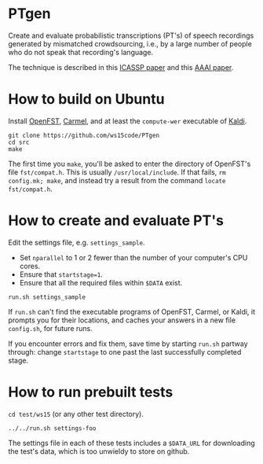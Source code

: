 # PTgen

Create and evaluate probabilistic transcriptions (PT's) of speech recordings
generated by mismatched crowdsourcing, i.e., by a large number of people
who do not speak that recording's language.

The technique is described in this [ICASSP paper](http://www.isle.illinois.edu/sst/pubs/2016/liu16icassp.pdf) and this [AAAI paper](http://www.ifp.illinois.edu/~pjyothi/files/AAAI2015.pdf).

# How to build on Ubuntu

Install [OpenFST](http://www.openfst.org/), [Carmel](http://www.isi.edu/licensed-sw/carmel), and at least the `compute-wer` executable of [Kaldi](https://github.com/kaldi-asr/kaldi).

```
git clone https://github.com/ws15code/PTgen
cd src
make
```

The first time you `make`, you'll be asked to enter the directory of OpenFST's file `fst/compat.h`.
This is usually `/usr/local/include`.  If that fails, `rm config.mk; make`, and instead try a result from the command `locate fst/compat.h`.

# How to create and evaluate PT's

Edit the settings file, e.g. `settings_sample`.
- Set `nparallel` to 1 or 2 fewer than the number of your computer's CPU cores.
- Ensure that `startstage=1`.
- Ensure that all the required files within `$DATA` exist.

`run.sh settings_sample`

If `run.sh` can't find the executable programs of OpenFST, Carmel, or Kaldi, it prompts you for their locations,
and caches your answers in a new file `config.sh`, for future runs.

If you encounter errors and fix them, save time by starting `run.sh` partway through:
change `startstage` to one past the last successfully completed stage.

# How to run prebuilt tests

`cd test/ws15` (or any other test directory).

`../../run.sh settings-foo`

The settings file in each of these tests includes
a `$DATA_URL` for downloading the test's data,
which is too unwieldy to store on github.

